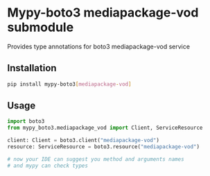 # Mypy-boto3 mediapackage-vod submodule

Provides type annotations for boto3 mediapackage-vod service

## Installation

```bash
pip install mypy-boto3[mediapackage-vod]
```

## Usage

```python
import boto3
from mypy_boto3.mediapackage_vod import Client, ServiceResource

client: Client = boto3.client("mediapackage-vod")
resource: ServiceResource = boto3.resource("mediapackage-vod")

# now your IDE can suggest you method and arguments names
# and mypy can check types
```

